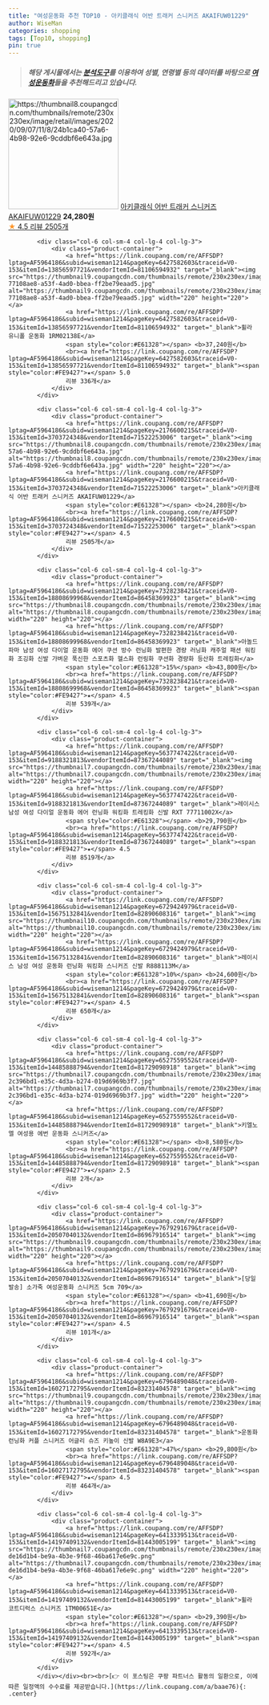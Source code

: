 ```yaml
---
title: "여성운동화 추천 TOP10 - 아키클래식 어반 트래커 스니커즈 AKAIFUW01229"
author: WiseMan
categories: shopping
tags: [Top10, shopping]
pin: true
---
```


> ##### 해당 게시물에서는 [**분석도구**](https://itemscout.io/)를 이용하여 **성별**, **연령별** 등의 데이터를 바탕으로 [**여성운동화**](https://link.coupang.com/a/baae76)들을 추천해드리고 있습니다.
<div class="container"><div class="row">
            <div class="col-6 col-sm-4 col-lg-4 col-lg-3">
                <div class="product-container">
                    <a href="https://link.coupang.com/re/AFFSDP?lptag=AF5964186&subid=wiseman1214&pageKey=2176600215&traceid=V0-153&itemId=3703724348&vendorItemId=71522253006" target="_blank"><img src="https://thumbnail8.coupangcdn.com/thumbnails/remote/230x230ex/image/retail/images/2020/09/07/11/8/24b1ca40-57a6-4b98-92e6-9cddbf6e643a.jpg" alt="https://thumbnail8.coupangcdn.com/thumbnails/remote/230x230ex/image/retail/images/2020/09/07/11/8/24b1ca40-57a6-4b98-92e6-9cddbf6e643a.jpg" width="220" height="220"></a>
                    <a href="https://link.coupang.com/re/AFFSDP?lptag=AF5964186&subid=wiseman1214&pageKey=2176600215&traceid=V0-153&itemId=3703724348&vendorItemId=71522253006" target="_blank">아키클래식 어반 트래커 스니커즈 AKAIFUW01229</a>
                    <span style="color:#E61328"></span> <b>24,280원</b>
                    <br><a href="https://link.coupang.com/re/AFFSDP?lptag=AF5964186&subid=wiseman1214&pageKey=2176600215&traceid=V0-153&itemId=3703724348&vendorItemId=71522253006" target="_blank"><span style="color:#FE9427">★</span> 4.5
                    리뷰 2505개</a>
                </div>
            </div>
            
            <div class="col-6 col-sm-4 col-lg-4 col-lg-3">
                <div class="product-container">
                    <a href="https://link.coupang.com/re/AFFSDP?lptag=AF5964186&subid=wiseman1214&pageKey=6427582603&traceid=V0-153&itemId=13856597721&vendorItemId=81106594932" target="_blank"><img src="https://thumbnail9.coupangcdn.com/thumbnails/remote/230x230ex/image/retail/images/2806291820153335-77108ae8-a53f-4ad0-bbea-ff2be79eaad5.jpg" alt="https://thumbnail9.coupangcdn.com/thumbnails/remote/230x230ex/image/retail/images/2806291820153335-77108ae8-a53f-4ad0-bbea-ff2be79eaad5.jpg" width="220" height="220"></a>
                    <a href="https://link.coupang.com/re/AFFSDP?lptag=AF5964186&subid=wiseman1214&pageKey=6427582603&traceid=V0-153&itemId=13856597721&vendorItemId=81106594932" target="_blank">휠라 유니폴 운동화 1RM02138E</a>
                    <span style="color:#E61328"></span> <b>37,240원</b>
                    <br><a href="https://link.coupang.com/re/AFFSDP?lptag=AF5964186&subid=wiseman1214&pageKey=6427582603&traceid=V0-153&itemId=13856597721&vendorItemId=81106594932" target="_blank"><span style="color:#FE9427">★</span> 5.0
                    리뷰 336개</a>
                </div>
            </div>
            
            <div class="col-6 col-sm-4 col-lg-4 col-lg-3">
                <div class="product-container">
                    <a href="https://link.coupang.com/re/AFFSDP?lptag=AF5964186&subid=wiseman1214&pageKey=2176600215&traceid=V0-153&itemId=3703724348&vendorItemId=71522253006" target="_blank"><img src="https://thumbnail8.coupangcdn.com/thumbnails/remote/230x230ex/image/retail/images/2020/09/07/11/8/24b1ca40-57a6-4b98-92e6-9cddbf6e643a.jpg" alt="https://thumbnail8.coupangcdn.com/thumbnails/remote/230x230ex/image/retail/images/2020/09/07/11/8/24b1ca40-57a6-4b98-92e6-9cddbf6e643a.jpg" width="220" height="220"></a>
                    <a href="https://link.coupang.com/re/AFFSDP?lptag=AF5964186&subid=wiseman1214&pageKey=2176600215&traceid=V0-153&itemId=3703724348&vendorItemId=71522253006" target="_blank">아키클래식 어반 트래커 스니커즈 AKAIFUW01229</a>
                    <span style="color:#E61328"></span> <b>24,280원</b>
                    <br><a href="https://link.coupang.com/re/AFFSDP?lptag=AF5964186&subid=wiseman1214&pageKey=2176600215&traceid=V0-153&itemId=3703724348&vendorItemId=71522253006" target="_blank"><span style="color:#FE9427">★</span> 4.5
                    리뷰 2505개</a>
                </div>
            </div>
            
            <div class="col-6 col-sm-4 col-lg-4 col-lg-3">
                <div class="product-container">
                    <a href="https://link.coupang.com/re/AFFSDP?lptag=AF5964186&subid=wiseman1214&pageKey=7328238421&traceid=V0-153&itemId=18808699968&vendorItemId=86458369923" target="_blank"><img src="https://thumbnail8.coupangcdn.com/thumbnails/remote/230x230ex/image/vendor_inventory/452c/d01202f1cad7b82008f81d22f0c63c1ca8bcc7fca48d0a7d6d2eacdc8178.jpg" alt="https://thumbnail8.coupangcdn.com/thumbnails/remote/230x230ex/image/vendor_inventory/452c/d01202f1cad7b82008f81d22f0c63c1ca8bcc7fca48d0a7d6d2eacdc8178.jpg" width="220" height="220"></a>
                    <a href="https://link.coupang.com/re/AFFSDP?lptag=AF5964186&subid=wiseman1214&pageKey=7328238421&traceid=V0-153&itemId=18808699968&vendorItemId=86458369923" target="_blank">아놀드파마 남성 여성 다이얼 운동화 에어 쿠션 방수 런닝화 발편한 경량 러닝화 캐주얼 패션 워킹화 조깅화 신발 가벼운 푹신한 스포츠화 헬스화 런링화 쿠션화 경량화 등산화 트레킹화</a>
                    <span style="color:#E61328">15%</span> <b>43,800원</b>
                    <br><a href="https://link.coupang.com/re/AFFSDP?lptag=AF5964186&subid=wiseman1214&pageKey=7328238421&traceid=V0-153&itemId=18808699968&vendorItemId=86458369923" target="_blank"><span style="color:#FE9427">★</span> 4.5
                    리뷰 539개</a>
                </div>
            </div>
            
            <div class="col-6 col-sm-4 col-lg-4 col-lg-3">
                <div class="product-container">
                    <a href="https://link.coupang.com/re/AFFSDP?lptag=AF5964186&subid=wiseman1214&pageKey=5637747422&traceid=V0-153&itemId=9188321813&vendorItemId=87367244089" target="_blank"><img src="https://thumbnail7.coupangcdn.com/thumbnails/remote/230x230ex/image/vendor_inventory/a3ec/168aa113931283c7551574f9c5140cc21f857fc1ef16f1015a0c46b31533.jpg" alt="https://thumbnail7.coupangcdn.com/thumbnails/remote/230x230ex/image/vendor_inventory/a3ec/168aa113931283c7551574f9c5140cc21f857fc1ef16f1015a0c46b31533.jpg" width="220" height="220"></a>
                    <a href="https://link.coupang.com/re/AFFSDP?lptag=AF5964186&subid=wiseman1214&pageKey=5637747422&traceid=V0-153&itemId=9188321813&vendorItemId=87367244089" target="_blank">레이시스 남성 여성 다이얼 운동화 에어 런닝화 워킹화 트레킹화 신발 RXT 77711002X</a>
                    <span style="color:#E61328"></span> <b>29,790원</b>
                    <br><a href="https://link.coupang.com/re/AFFSDP?lptag=AF5964186&subid=wiseman1214&pageKey=5637747422&traceid=V0-153&itemId=9188321813&vendorItemId=87367244089" target="_blank"><span style="color:#FE9427">★</span> 4.5
                    리뷰 8519개</a>
                </div>
            </div>
            
            <div class="col-6 col-sm-4 col-lg-4 col-lg-3">
                <div class="product-container">
                    <a href="https://link.coupang.com/re/AFFSDP?lptag=AF5964186&subid=wiseman1214&pageKey=6729424979&traceid=V0-153&itemId=15675132841&vendorItemId=82890608316" target="_blank"><img src="https://thumbnail10.coupangcdn.com/thumbnails/remote/230x230ex/image/vendor_inventory/b152/10aeaa2e6103f98cae206e19bb17311110260bce00baa365b28f2e0a1bf6.jpg" alt="https://thumbnail10.coupangcdn.com/thumbnails/remote/230x230ex/image/vendor_inventory/b152/10aeaa2e6103f98cae206e19bb17311110260bce00baa365b28f2e0a1bf6.jpg" width="220" height="220"></a>
                    <a href="https://link.coupang.com/re/AFFSDP?lptag=AF5964186&subid=wiseman1214&pageKey=6729424979&traceid=V0-153&itemId=15675132841&vendorItemId=82890608316" target="_blank">레이시스 남성 여성 운동화 런닝화 워킹화 스니커즈 신발 R888113M</a>
                    <span style="color:#E61328">10%</span> <b>24,600원</b>
                    <br><a href="https://link.coupang.com/re/AFFSDP?lptag=AF5964186&subid=wiseman1214&pageKey=6729424979&traceid=V0-153&itemId=15675132841&vendorItemId=82890608316" target="_blank"><span style="color:#FE9427">★</span> 4.5
                    리뷰 650개</a>
                </div>
            </div>
            
            <div class="col-6 col-sm-4 col-lg-4 col-lg-3">
                <div class="product-container">
                    <a href="https://link.coupang.com/re/AFFSDP?lptag=AF5964186&subid=wiseman1214&pageKey=6527559552&traceid=V0-153&itemId=14485888794&vendorItemId=81729098918" target="_blank"><img src="https://thumbnail7.coupangcdn.com/thumbnails/remote/230x230ex/image/retail/images/4013479744167144-2c396bd1-e35c-4d3a-b274-019d6969b3f7.jpg" alt="https://thumbnail7.coupangcdn.com/thumbnails/remote/230x230ex/image/retail/images/4013479744167144-2c396bd1-e35c-4d3a-b274-019d6969b3f7.jpg" width="220" height="220"></a>
                    <a href="https://link.coupang.com/re/AFFSDP?lptag=AF5964186&subid=wiseman1214&pageKey=6527559552&traceid=V0-153&itemId=14485888794&vendorItemId=81729098918" target="_blank">키엘노엘 여성용 에번 운동화 스니커즈</a>
                    <span style="color:#E61328"></span> <b>8,580원</b>
                    <br><a href="https://link.coupang.com/re/AFFSDP?lptag=AF5964186&subid=wiseman1214&pageKey=6527559552&traceid=V0-153&itemId=14485888794&vendorItemId=81729098918" target="_blank"><span style="color:#FE9427">★</span> 2.5
                    리뷰 2개</a>
                </div>
            </div>
            
            <div class="col-6 col-sm-4 col-lg-4 col-lg-3">
                <div class="product-container">
                    <a href="https://link.coupang.com/re/AFFSDP?lptag=AF5964186&subid=wiseman1214&pageKey=7679291679&traceid=V0-153&itemId=20507040132&vendorItemId=86967916514" target="_blank"><img src="https://thumbnail9.coupangcdn.com/thumbnails/remote/230x230ex/image/vendor_inventory/c83e/85156bf30e0e0810e9651e0039af79d6c926e6ce1537c43a032a4a63a6d1.jpg" alt="https://thumbnail9.coupangcdn.com/thumbnails/remote/230x230ex/image/vendor_inventory/c83e/85156bf30e0e0810e9651e0039af79d6c926e6ce1537c43a032a4a63a6d1.jpg" width="220" height="220"></a>
                    <a href="https://link.coupang.com/re/AFFSDP?lptag=AF5964186&subid=wiseman1214&pageKey=7679291679&traceid=V0-153&itemId=20507040132&vendorItemId=86967916514" target="_blank">[당일발송] 소가죽 여성운동화 스니커즈 5cm 709</a>
                    <span style="color:#E61328"></span> <b>41,690원</b>
                    <br><a href="https://link.coupang.com/re/AFFSDP?lptag=AF5964186&subid=wiseman1214&pageKey=7679291679&traceid=V0-153&itemId=20507040132&vendorItemId=86967916514" target="_blank"><span style="color:#FE9427">★</span> 4.5
                    리뷰 101개</a>
                </div>
            </div>
            
            <div class="col-6 col-sm-4 col-lg-4 col-lg-3">
                <div class="product-container">
                    <a href="https://link.coupang.com/re/AFFSDP?lptag=AF5964186&subid=wiseman1214&pageKey=6796489048&traceid=V0-153&itemId=16027172795&vendorItemId=83231404578" target="_blank"><img src="https://thumbnail9.coupangcdn.com/thumbnails/remote/230x230ex/image/vendor_inventory/0040/c01336510f870b5e25afbc2b51bdffa9523660583d2136c090f1e5683738.jpg" alt="https://thumbnail9.coupangcdn.com/thumbnails/remote/230x230ex/image/vendor_inventory/0040/c01336510f870b5e25afbc2b51bdffa9523660583d2136c090f1e5683738.jpg" width="220" height="220"></a>
                    <a href="https://link.coupang.com/re/AFFSDP?lptag=AF5964186&subid=wiseman1214&pageKey=6796489048&traceid=V0-153&itemId=16027172795&vendorItemId=83231404578" target="_blank">운동화 런닝화 커플 스니커즈 어글리 슈즈 키높이 신발 W8A9E3</a>
                    <span style="color:#E61328">47%</span> <b>29,800원</b>
                    <br><a href="https://link.coupang.com/re/AFFSDP?lptag=AF5964186&subid=wiseman1214&pageKey=6796489048&traceid=V0-153&itemId=16027172795&vendorItemId=83231404578" target="_blank"><span style="color:#FE9427">★</span> 4.5
                    리뷰 464개</a>
                </div>
            </div>
            
            <div class="col-6 col-sm-4 col-lg-4 col-lg-3">
                <div class="product-container">
                    <a href="https://link.coupang.com/re/AFFSDP?lptag=AF5964186&subid=wiseman1214&pageKey=6413339513&traceid=V0-153&itemId=14197409132&vendorItemId=81443005199" target="_blank"><img src="https://thumbnail7.coupangcdn.com/thumbnails/remote/230x230ex/image/retail/images/3401238398823233-de16d1b4-be9a-4b3e-9f68-46ba617e6e9c.png" alt="https://thumbnail7.coupangcdn.com/thumbnails/remote/230x230ex/image/retail/images/3401238398823233-de16d1b4-be9a-4b3e-9f68-46ba617e6e9c.png" width="220" height="220"></a>
                    <a href="https://link.coupang.com/re/AFFSDP?lptag=AF5964186&subid=wiseman1214&pageKey=6413339513&traceid=V0-153&itemId=14197409132&vendorItemId=81443005199" target="_blank">휠라 코트디럭스 스니커즈 1TM00651E</a>
                    <span style="color:#E61328"></span> <b>29,390원</b>
                    <br><a href="https://link.coupang.com/re/AFFSDP?lptag=AF5964186&subid=wiseman1214&pageKey=6413339513&traceid=V0-153&itemId=14197409132&vendorItemId=81443005199" target="_blank"><span style="color:#FE9427">★</span> 4.5
                    리뷰 592개</a>
                </div>
            </div>
            </div></div><br><br>[👉 이 포스팅은 쿠팡 파트너스 활동의 일환으로, 이에 따른 일정액의 수수료를 제공받습니다.](https://link.coupang.com/a/baae76){: .center}